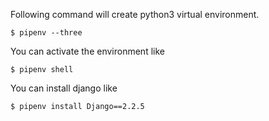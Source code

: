 Following command will create python3 virtual environment.
```
$ pipenv --three
```

You can activate the environment like
```
$ pipenv shell
```

You can install django like
```
$ pipenv install Django==2.2.5
```
